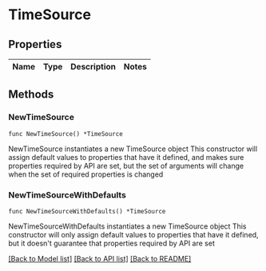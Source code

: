 # TimeSource

## Properties

Name | Type | Description | Notes
------------ | ------------- | ------------- | -------------

## Methods

### NewTimeSource

`func NewTimeSource() *TimeSource`

NewTimeSource instantiates a new TimeSource object
This constructor will assign default values to properties that have it defined,
and makes sure properties required by API are set, but the set of arguments
will change when the set of required properties is changed

### NewTimeSourceWithDefaults

`func NewTimeSourceWithDefaults() *TimeSource`

NewTimeSourceWithDefaults instantiates a new TimeSource object
This constructor will only assign default values to properties that have it defined,
but it doesn't guarantee that properties required by API are set


[[Back to Model list]](../README.md#documentation-for-models) [[Back to API list]](../README.md#documentation-for-api-endpoints) [[Back to README]](../README.md)


